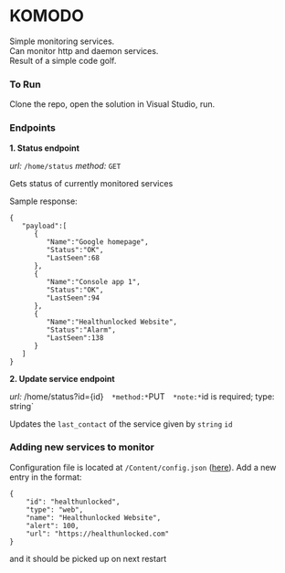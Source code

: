 # KOMODO

Simple monitoring services.  
Can monitor http and daemon services.  
Result of a simple code golf.

### To Run

Clone the repo, open the solution in Visual Studio, run.

### Endpoints


**1. Status endpoint** 

*url:* `/home/status`
*method:* `GET`  

Gets status of currently monitored services

Sample response: 

	{  
	   "payload":[  
	      {  
	         "Name":"Google homepage",
	         "Status":"OK",
	         "LastSeen":68
	      },
	      {  
	         "Name":"Console app 1",
	         "Status":"OK",
	         "LastSeen":94
	      },
	      {  
	         "Name":"Healthunlocked Website",
	         "Status":"Alarm",
	         "LastSeen":138
	      }
	   ]
	}

**2. Update service endpoint**

*url:* /home/status?id={id}`  
*method:* `PUT`  
*note:* `id is required; type: string`

Updates the `last_contact` of the service given by `string` `id`


### Adding new services to monitor

Configuration file is located at `/Content/config.json` ([here](MiniHubble/Content/config.json)). Add a new entry in the format: 

	{
	    "id": "healthunlocked",
	    "type": "web",
	    "name": "Healthunlocked Website",
	    "alert": 100,
	    "url": "https://healthunlocked.com"
	}

and it should be picked up on next restart